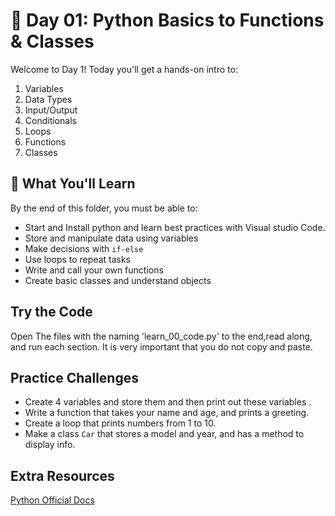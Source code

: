 # 🧠 Day 01: Python Basics to Functions & Classes
Welcome to Day 1! Today you'll get a hands-on intro to:

1. Variables
2. Data Types  
3. Input/Output  
4. Conditionals 
5. Loops  
6. Functions 
7. Classes
## 🧾 What You'll Learn
By the end of this folder, you must  be able to:
- Start and Install python and learn best practices with Visual studio Code.
- Store and manipulate data using variables
- Make decisions with `if-else`
- Use loops to repeat tasks
- Write and call your own functions
- Create basic classes and understand objects

## Try the Code
Open The files with the naming 'learn_00_code.py' to the end,read along, and run each section.
It is very important that you do not copy and paste.

## Practice Challenges
- Create 4 variables and store them  and then  print out these variables .
- Write a function that takes your name and age, and prints a greeting.
- Create a loop that prints numbers from 1 to 10.
- Make a class `Car` that stores a model and year, and has a method to display info.    
 ## Extra Resources
 [Python Official Docs](https://docs.python.org/3/)
